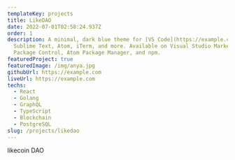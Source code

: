```yaml
---
templateKey: projects
title: LikeDAO
date: 2022-07-01T02:58:24.937Z
order: 1
description: A minimal, dark blue theme for [VS Code](https://example.com),
  Sublime Text, Atom, iTerm, and more. Available on Visual Studio Marketplace,
  Package Control, Atom Package Manager, and npm.
featuredProject: true
featuredImage: /img/anya.jpg
githubUrl: https://example.com
liveUrl: https://example.com
techs:
  - React
  - Golang
  - GraphQL
  - TypeScript
  - Blockchain
  - PostgreSQL
slug: /projects/likedao
---
```


likecoin DAO
